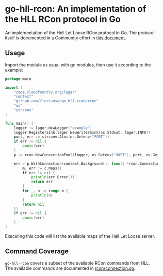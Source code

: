 # go-hll-rcon: An implementation of the HLL RCon protocol in Go

An implementation of the Hell Let Loose RCon protocol in Go.
The protocol itself is documented in a Community effort in [this document](https://gist.github.com/timraay/5634d85eab552b5dfafb9fd61273dc52).

## Usage

Import the module as usual with go modules, then use it according to the example:

```go
package main

import (
	"code.cloudfoundry.org/lager"
	"context"
	"github.com/floriansw/go-hll-rcon/rcon"
	"os"
	"strconv"
)

func main() {
	logger := lager.NewLogger("example")
	logger.RegisterSink(lager.NewWriterSink(os.Stdout, lager.INFO))
	port, err := strconv.Atoi(os.Getenv("PORT"))
	if err != nil {
		panic(err)
	}
	p := rcon.NewConnectionPool(logger, os.Getenv("HOST"), port, os.Getenv("PASSWORD"))

	err = p.WithConnection(context.Background(), func(c *rcon.Connection) error {
		m, err := c.Maps()
		if err != nil {
			println(err.Error())
			return err
		}
		for _, n := range m {
			println(n)
		}
		return nil
	})
	if err != nil {
		panic(err)
	}
}
```

Executing this code will list the available maps of the Hell Let Loose server.

## Command Coverage

`go-hll-rcon` covers a subset of the available RCon commands from HLL.
The available commands are documented in [rcon/connection.go](rcon/connection.go).
